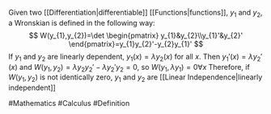 Given two [[Differentiation|differentiable]] [[Functions|functions]], $y_{1}$ and $y_{2}$, a Wronskian is defined in the following way:
$$
W(y_{1},y_{2})=\det \begin{pmatrix}
y_{1}&y_{2}\\y_{1}'&y_{2}'
\end{pmatrix}=y_{1}y_{2}'-y_{2}y_{1}'
$$
If $y_{1}$ and $y_{2}$ are linearly dependent, $y_{1}(x)=\lambda y_{2}(x)$ for all $x$. Then $y_{1}'(x)=\lambda y_{2}'(x)$ and $W(y_{1},y_{2})=\lambda y_{2}y_{2}'-\lambda y_{2}'y_{2}=0$, so $W(y_{1},\lambda y_{1})=0\forall x$
Therefore, if $W(y_{1},y_{2})$ is not identically zero, $y_{1}$ and $y_{2}$ are [[Linear Independence|linearly independent]]

#Mathematics #Calculus #Definition 